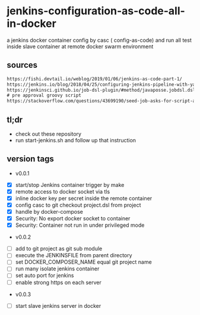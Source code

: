 # jenkins-configuration-as-code-all-in-docker

a jenkins docker container config by casc ( config-as-code) and run all test inside slave container at remote docker swarm environment

## sources

```txt
https://fishi.devtail.io/weblog/2019/01/06/jenkins-as-code-part-1/
https://jenkins.io/blog/2018/04/25/configuring-jenkins-pipeline-with-yaml-file/
https://jenkinsci.github.io/job-dsl-plugin/#method/javaposse.jobdsl.dsl.helpers.workflow.WorkflowDefinitionContext.cpsScm
# pre approval groovy script
https://stackoverflow.com/questions/43699190/seed-job-asks-for-script-approval-in-jenkins
```

## tl;dr

- check out these repository
- run start-jenkins.sh and follow up that instruction

## version tags

- v0.0.1
- [x] start/stop Jenkins container trigger by make
- [x] remote access to docker socket via tls
- [x] inline docker key per secret inside the remote container
- [x] config casc to git checkout project.dsl from project
- [x] handle by docker-compose
- [x] Security: No export docker socket to container
- [x] Security: Container not run in under privileged mode

- v0.0.2
- [ ] add to git project as git sub module
- [ ] execute the JENKINSFILE from parent directory
- [ ] set DOCKER_COMPOSER_NAME equal git project name
- [ ] run many isolate jenkins container
- [ ] set auto port for jenkins
- [ ] enable strong https on each server

- v0.0.3
- [ ] start slave jenkins server in docker
